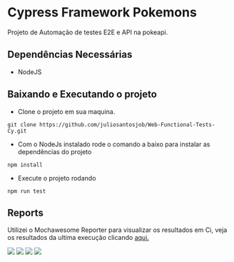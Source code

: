 # Cypress Framework Pokemons

Projeto de Automação de testes E2E e API na pokeapi.

## Dependências Necessárias

* NodeJS

## Baixando e Executando o projeto

* Clone o projeto em sua maquina.

```
git clone https://github.com/juliosantosjob/Web-Functional-Tests-Cy.git
```

* Com o NodeJs instalado rode o comando a baixo para instalar as dependências do projeto

```
npm install
```

* Execute o projeto rodando

```
npm run test
```

## Reports

Utilizei o Mochawesome Reporter para visualizar os resultados em Ci, veja os resultados da ultima execução clicando [aqui.](https://juliosantosjob.github.io/Cypress-Framework-Pokemons/)

 
[<img src="https://img.shields.io/badge/linkedin-%230077B5.svg?&style=for-the-badge&logo=linkedin&logoColor=white" />](https://www.linkedin.com/in/julio-santos-43428019b)
[<img src = "https://img.shields.io/badge/instagram-%23E4405F.svg?&style=for-the-badge&logo=instagram&logoColor=white">](https://www.instagram.com/juli0sts/)
[<img src = "https://img.shields.io/badge/facebook-%231877F2.svg?&style=for-the-badge&logo=facebook&logoColor=white">](https://www.facebook.com/profile.php?id=100003793058455)
<a href="mailto:julio958214@gmail.com"><img src="https://img.shields.io/badge/-Gmail-%23333?style=for-the-badge&logo=gmail&logoColor=white" target="_blank">
